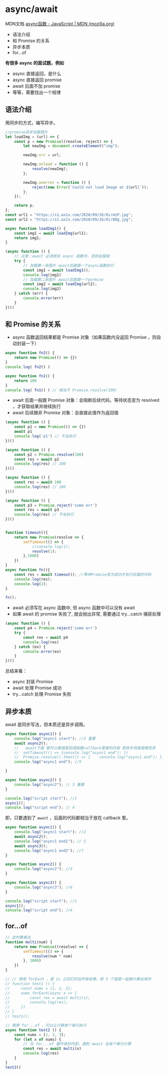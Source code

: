 # async/await

MDN文档 [async函数 - JavaScript | MDN (mozilla.org)](https://developer.mozilla.org/zh-CN/docs/Web/JavaScript/Reference/Statements/async_function)

- 语法介绍
- 和 Promise 的关系
- 异步本质
- for...of

**有很多 async 的面试题，例如**

- async 直接返回，是什么
- async 直接返回 promise
- await 后面不加 promise
- 等等，需要找出一个规律





## 语法介绍

用同步的方式，编写异步。

```js
//promise异步加载图片
let loadImg = (url) => {
    const p = new Promise((resolve, reject) => {
        let newImg = document.createElement("img");

        newImg.src = url;

        newImg.onload = function () {
            resolve(newImg);
        };

        newImg.onerror = function () {
            reject(new Error(`Could not load Image at ${url}`));
        };
    });

    return p;
};
const url1 = "https://s1.ax1x.com/2020/09/26/0irm1P.jpg";
const url2 = "https://s1.ax1x.com/2020/09/26/0irQ0g.jpg";

async function loadImg1() {
    const img1 = await loadImg(url1);
    return img1;
}

(async function () {
    // 注意：await 必须放在 async 函数中，否则会报错
    try {
        // 加载第一张图片 await后面跟一个async函数执行
        const img1 = await loadImg1();
        console.log(img1)
        // 加载第二张图片 await后面跟一个pormise
        const img2 = await loadImg(url2);
        console.log(img2)
    } catch (err) {
        console.error(err)
    }
})()
```



## 和 Promise 的关系

- async 函数返回结果都是 Promise 对象（如果函数内没返回 Promise ，则自动封装一下）

```js
async function fn2() {
    return new Promise(() => {})
}
console.log( fn2() )

async function fn1() {
    return 100
}
console.log( fn1() ) // 相当于 Promise.resolve(100)
```

- await 后面一般跟 Promise 对象：会阻断后续代码，等待状态变为 resolved ，才获取结果并继续执行
- await 后续跟非 Promise 对象：会直接此值作为返回值

```js
(async function () {
    const p1 = new Promise(() => {})
    await p1
    console.log('p1') // 不会执行
})()

(async function () {
    const p2 = Promise.resolve(100)
    const res = await p2
    console.log(res) // 100
})()

(async function () {
    const res = await 100
    console.log(res) // 100
})()

(async function () {
    const p3 = Promise.reject('some err')
    const res = await p3
    console.log(res) // 不会执行
})()


function timeout(){
    return new Promise(resolve => {
        setTimeout(() => {
            //console.log(1);
            resolve(1);
        },1000)
    })
}
async function fn(){
    const res = await timeout(); //等待Promise变为成功才执行后面的代码
    console.log(res);
    console.log(2);
}

fn();
```

- await 必须写在 async 函数中, 但 async 函数中可以没有 await
- 如果 await 的 promise 失败了, 就会抛出异常, 需要通过 try...catch 捕获处理

```js
(async function () {
    const p4 = Promise.reject('some err')
    try {
        const res = await p4
        console.log(res)
    } catch (ex) {
        console.error(ex)
    }
})()
```

总结来看：

- async 封装 Promise
- await 处理 Promise 成功
- try...catch 处理 Promise 失败

## 异步本质

await 是同步写法，但本质还是异步调用。

```js
async function async1() {
    console.log("async1 start"); //2 重要
    await async2();
    //   await下面 都可以看做是回调函数callback里面的内容 即异步但是是微任务
    //  setTimeout(() => {console.log("async1 end"); })
    //	Promise.resolve().then(() => {    console.log("async1 end"); })  微任务和宏任务
    console.log("async1 end"); //5

}

async function async2() {
    console.log("async2"); // 3 重要
}

console.log("script start"); //1
async1();
console.log("script end"); // 4
```

即，只要遇到了 `await` ，后面的代码都相当于放在 callback 里。



```js
async function async1() {
    console.log("async1 start"); //2
    await async2();
    console.log("async1 end1"); // 5
    await async3();
    console.log("async1 end2"); //7
}

async function async2() {
    console.log("async2"); //3
}

async function async3() {
    console.log("async3"); //6
}

console.log("script start"); //1
async1();
console.log("script end"); //4
```



## for...of

```js
// 定时算乘法
function multi(num) {
    return new Promise((resolve) => {
        setTimeout(() => {
            resolve(num * num)
        }, 1000)
    })
}

// // 使用 forEach ，是 1s 之后打印出所有结果，即 3 个值是一起被计算出来的
// function test1 () {
//     const nums = [1, 2, 3];
//     nums.forEach(async x => {
//         const res = await multi(x);
//         console.log(res);
//     })
// }
// test1();

// 使用 for...of ，可以让计算挨个串行执行
async function test2 () {
    const nums = [1, 2, 3];
    for (let x of nums) {
        // 在 for...of 循环体的内部，遇到 await 会挨个串行计算
        const res = await multi(x)
        console.log(res)
    }
}
test2()
```
